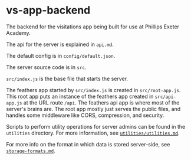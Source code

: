 # vs-app-backend
The backend for the visitations app being built for use at Phillips Exeter Academy.

The api for the server is explained in `api.md`.

The default config is in `config/default.json`.

The server source code is in `src`.

`src/index.js` is the base file that starts the server.

The feathers app started by `src/index.js` is created in `src/root-app.js`.  This root app puts an instance of the feathers app created in `src/api-app.js` at the URL route `/api`.  The feathers api app is where most of the server's brains are.  The root app mostly just serves the public files, and handles some middleware like CORS, compression, and security.

Scripts to perform utility operations for server admins can be found in the `utilities` directory.  For more information, see [`utilities/utilities.md`](utilities/utilities.md).

For more info on the format in which data is stored server-side, see [`storage-formats.md`](storage-formats.md).
